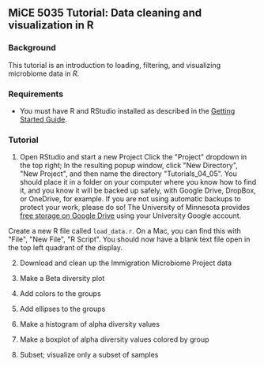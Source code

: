 ## MiCE 5035 Tutorial: Data cleaning and visualization in R

### Background
This tutorial is an introduction to loading, filtering, and visualizing microbiome data in _R_.


### Requirements
- You must have R and RStudio installed as described in the [Getting Started Guide](../../README.md).

### Tutorial

1. Open RStudio and start a new Project
Click the "Project" dropdown in the top right; In the resulting popup window, click "New Directory", "New Project", and then name the directory "Tutorials_04_05". You should place it in a folder on your computer where you know how to find it, and you know it will be backed up safely, with Google Drive, DropBox, or OneDrive, for example. If you are not using automatic backups to protect your work, please do so! The University of Minnesota provides [free storage on Google Drive](https://it.umn.edu/services-technologies/google-drive-desktop) using your University Google account.
 
Create a new R file called `load_data.r`. On a Mac, you can find this with "File", "New File", "R Script". You should now have a blank text file open in the top left quadrant of the display.

2. Download and clean up the Immigration Microbiome Project data

3. Make a Beta diversity plot

4. Add colors to the groups

5. Add ellipses to the groups

6. Make a histogram of alpha diversity values

7. Make a boxplot of alpha diversity values colored by group

8. Subset; visualize only a subset of samples

